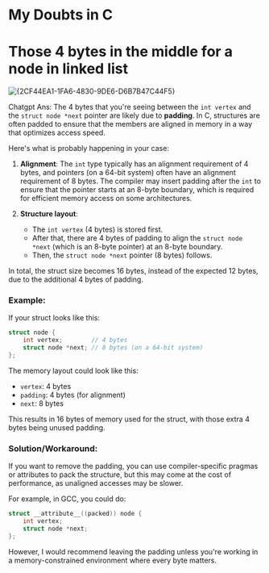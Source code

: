 # My Doubts in C


# Those 4 bytes in the middle for a node in linked list

![{2CF44EA1-1FA6-4830-9DE6-D6B7B47C44F5}](https://github.com/user-attachments/assets/7155b074-e659-434a-a6e2-9a35f3858787)


Chatgpt Ans:
The 4 bytes that you're seeing between the `int vertex` and the `struct node *next` pointer are likely due to **padding**. In C, structures are often padded to ensure that the members are aligned in memory in a way that optimizes access speed.

Here's what is probably happening in your case:

1. **Alignment**: The `int` type typically has an alignment requirement of 4 bytes, and pointers (on a 64-bit system) often have an alignment requirement of 8 bytes. The compiler may insert padding after the `int` to ensure that the pointer starts at an 8-byte boundary, which is required for efficient memory access on some architectures.

2. **Structure layout**:
   - The `int vertex` (4 bytes) is stored first.
   - After that, there are 4 bytes of padding to align the `struct node *next` (which is an 8-byte pointer) at an 8-byte boundary.
   - Then, the `struct node *next` pointer (8 bytes) follows.

In total, the struct size becomes 16 bytes, instead of the expected 12 bytes, due to the additional 4 bytes of padding.

### Example:
If your struct looks like this:

```c
struct node {
    int vertex;        // 4 bytes
    struct node *next; // 8 bytes (on a 64-bit system)
};
```

The memory layout could look like this:

- `vertex`: 4 bytes
- `padding`: 4 bytes (for alignment)
- `next`: 8 bytes

This results in 16 bytes of memory used for the struct, with those extra 4 bytes being unused padding.

### Solution/Workaround:
If you want to remove the padding, you can use compiler-specific pragmas or attributes to pack the structure, but this may come at the cost of performance, as unaligned accesses may be slower.

For example, in GCC, you could do:

```c
struct __attribute__((packed)) node {
    int vertex;
    struct node *next;
};
```

However, I would recommend leaving the padding unless you're working in a memory-constrained environment where every byte matters.
